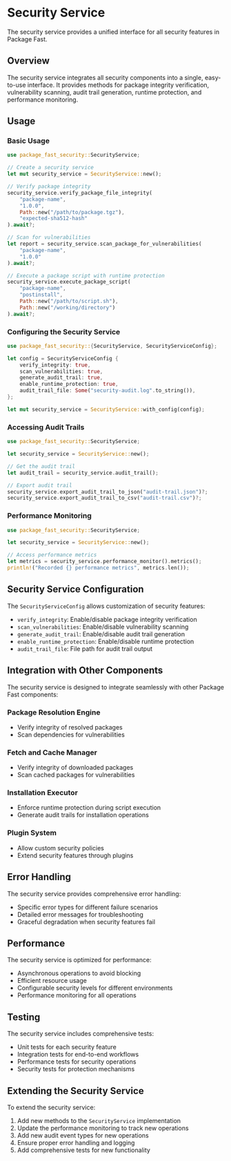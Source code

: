 # Security Service

The security service provides a unified interface for all security features in Package Fast.

## Overview

The security service integrates all security components into a single, easy-to-use interface. It provides methods for package integrity verification, vulnerability scanning, audit trail generation, runtime protection, and performance monitoring.

## Usage

### Basic Usage

```rust
use package_fast_security::SecurityService;

// Create a security service
let mut security_service = SecurityService::new();

// Verify package integrity
security_service.verify_package_file_integrity(
    "package-name",
    "1.0.0",
    Path::new("/path/to/package.tgz"),
    "expected-sha512-hash"
).await?;

// Scan for vulnerabilities
let report = security_service.scan_package_for_vulnerabilities(
    "package-name",
    "1.0.0"
).await?;

// Execute a package script with runtime protection
security_service.execute_package_script(
    "package-name",
    "postinstall",
    Path::new("/path/to/script.sh"),
    Path::new("/working/directory")
).await?;
```

### Configuring the Security Service

```rust
use package_fast_security::{SecurityService, SecurityServiceConfig};

let config = SecurityServiceConfig {
    verify_integrity: true,
    scan_vulnerabilities: true,
    generate_audit_trail: true,
    enable_runtime_protection: true,
    audit_trail_file: Some("security-audit.log".to_string()),
};

let mut security_service = SecurityService::with_config(config);
```

### Accessing Audit Trails

```rust
use package_fast_security::SecurityService;

let security_service = SecurityService::new();

// Get the audit trail
let audit_trail = security_service.audit_trail();

// Export audit trail
security_service.export_audit_trail_to_json("audit-trail.json")?;
security_service.export_audit_trail_to_csv("audit-trail.csv")?;
```

### Performance Monitoring

```rust
use package_fast_security::SecurityService;

let security_service = SecurityService::new();

// Access performance metrics
let metrics = security_service.performance_monitor().metrics();
println!("Recorded {} performance metrics", metrics.len());
```

## Security Service Configuration

The `SecurityServiceConfig` allows customization of security features:

- `verify_integrity`: Enable/disable package integrity verification
- `scan_vulnerabilities`: Enable/disable vulnerability scanning
- `generate_audit_trail`: Enable/disable audit trail generation
- `enable_runtime_protection`: Enable/disable runtime protection
- `audit_trail_file`: File path for audit trail output

## Integration with Other Components

The security service is designed to integrate seamlessly with other Package Fast components:

### Package Resolution Engine
- Verify integrity of resolved packages
- Scan dependencies for vulnerabilities

### Fetch and Cache Manager
- Verify integrity of downloaded packages
- Scan cached packages for vulnerabilities

### Installation Executor
- Enforce runtime protection during script execution
- Generate audit trails for installation operations

### Plugin System
- Allow custom security policies
- Extend security features through plugins

## Error Handling

The security service provides comprehensive error handling:

- Specific error types for different failure scenarios
- Detailed error messages for troubleshooting
- Graceful degradation when security features fail

## Performance

The security service is optimized for performance:

- Asynchronous operations to avoid blocking
- Efficient resource usage
- Configurable security levels for different environments
- Performance monitoring for all operations

## Testing

The security service includes comprehensive tests:

- Unit tests for each security feature
- Integration tests for end-to-end workflows
- Performance tests for security operations
- Security tests for protection mechanisms

## Extending the Security Service

To extend the security service:

1. Add new methods to the `SecurityService` implementation
2. Update the performance monitoring to track new operations
3. Add new audit event types for new operations
4. Ensure proper error handling and logging
5. Add comprehensive tests for new functionality